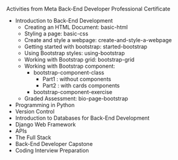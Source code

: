 Activities from Meta Back-End Developer Professional Certificate 

* Introduction to Back-End Development
   - Creating an HTML Document: basic-html
   - Styling a page: basic-css 
   - Create and style a webpage: create-and-style-a-webpage
   - Getting started with bootstrap: started-bootstrap
   - Using Bootstrap styles: using-bootstrap
   - Working with Bootstrap grid: bootstrap-grid
   - Working with Bootstrap component:
     - bootstrap-component-class
       - Part1 : without components
       - Part2 : with cards components
     - bootstrap-component-exercise
   - Graded Assessment: bio-page-bootstrap
* Programming in Python
* Version Control
* Introduction to Databases for Back-End Development
* Django Web Framework
* APIs
* The Full Stack
* Back-End Developer Capstone
* Coding Interview Preparation


